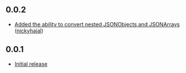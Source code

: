 0.0.2
-----
* [Added the ability to convert nested JSONObjects and JSONArrays](https://github.com/darinwilson/moran/commit/389578e78f3bbd8776243dd957d7a926c7268b80) ([nickyhajal](https://github.com/nickyhajal))

0.0.1
-----
* [Initial release](https://github.com/darinwilson/moran/commit/9677d465b24198f63fcb0b38a7b213f1564c799e)
